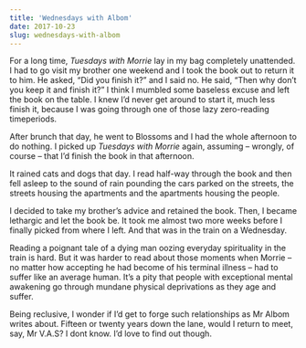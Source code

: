```yaml
---
title: 'Wednesdays with Albom'
date: 2017-10-23
slug: wednesdays-with-albom
---
```

For a long time, _Tuesdays with Morrie_ lay in my bag completely unattended. I had to go visit my brother one weekend and I took the book out to return it to him. He asked, “Did you finish it?” and I said no. He said, “Then why don’t you keep it and finish it?” I think I mumbled some baseless excuse and left the book on the table. I knew I’d never get around to start it, much less finish it, because I was going through one of those lazy zero-reading timeperiods.

After brunch that day, he went to Blossoms and I had the whole afternoon to do nothing. I picked up _Tuesdays with Morrie_ again, assuming – wrongly, of course – that I’d finish the book in that afternoon.

It rained cats and dogs that day. I read half-way through the book and then fell asleep to the sound of rain pounding the cars parked on the streets, the streets housing the apartments and the apartments housing the people.

I decided to take my brother’s advice and retained the book. Then, I became lethargic and let the book be. It took me almost two more weeks before I finally picked from where I left. And that was in the train on a Wednesday.

Reading a poignant tale of a dying man oozing everyday spirituality in the train is hard. But it was harder to read about those moments when Morrie – no matter how accepting he had become of his terminal illness – had to suffer like an average human. It’s a pity that people with exceptional mental awakening go through mundane physical deprivations as they age and suffer.

Being reclusive, I wonder if I’d get to forge such relationships as Mr Albom writes about. Fifteen or twenty years down the lane, would I return to meet, say, Mr V.A.S? I dont know. I’d love to find out though.